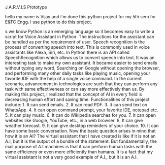 
J.A.R.V.I.S Prototype

hello my name is Vijay and i'm done this python project for my 5th sem for E&TC Engg. I use python to do this project.

s we know Python is an emerging language so it becomes easy to write a script for Voice Assistant in Python. The instructions for the assistant can be handled as per the requirement of user. Speech recognition is the process of converting speech into text. This is commonly used  in  voice  assistants  like  Alexa,  Siri,  etc.  In  Python  there  is  an  API  called SpeechRecognition which allows us to convert speech into text. It was an interesting task to  make  my  own  assistant.  It  became  easier  to  send  emails  without  typing  any  word, Searching on Google without opening the browser, and performing many other daily tasks like playing music, opening your favorite IDE with the help of a single voice command. In the current scenario, advancement in technologies are such that they can perform any task with  same  effectiveness  or  can  say  more  effectively  than  us.  By  making  this  project,  I realized that the concept of AI in every field is decreasing human effort and saving time. Functionalities of this project include: 1. It can send emails.  2. It can read PDF. 3. It can send text on WhatsApp. 4. It can open command prompt, your favorite IDE, notepad etc. 5. It can play music. 6. It can do Wikipedia searches for you.  7. It can open websites like Google, YouTube, etc., in a web browser. 8. It can give weather forecast. 9. It can give desktop reminders of your choice.  10. It can have some basic conversation. Now the basic question arises in mind that how it is an AI? The virtual assistant that I have created  is  like  if  it  is  not  an  A.I,  but  it  is  the  output  of  a  bundle  of  the  statement.  But fundamentally, the mail purpose of A.I machines is that it can perform human tasks with the same efficiency or even more efficiently than humans. It is a fact that my virtual assistant is not a very good example of A.I., but it is an A.I.
